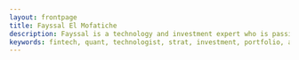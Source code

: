 ```yaml
---
layout: frontpage
title: Fayssal El Mofatiche
description: Fayssal is a technology and investment expert who is passionate about leveraging technology to advance and empower investment and finance. Fayssal has a background in computer and computational science as well as financial engineering and the management of technology.
keywords: fintech, quant, technologist, strat, investment, portfolio, analytics, big data
---
```


